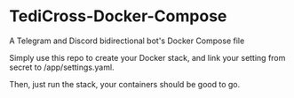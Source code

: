 # TediCross-Docker-Compose
A Telegram and Discord bidirectional bot's Docker Compose file

Simply use this repo to create your Docker stack, and link your setting from secret to /app/settings.yaml.

Then, just run the stack, your containers should be good to go.
